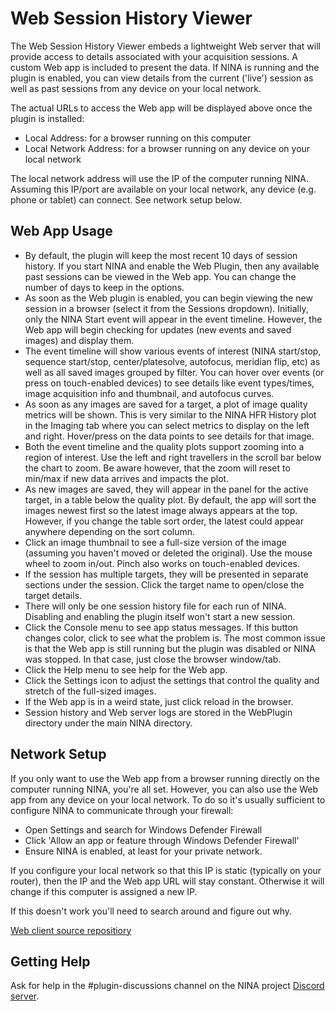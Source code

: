 # Web Session History Viewer

The Web Session History Viewer embeds a lightweight Web server that will provide access to details associated with your acquisition sessions.  A custom Web app is included to present the data.  If NINA is running and the plugin is enabled, you can view details from the current ('live') session as well as past sessions from any device on your local network.

The actual URLs to access the Web app will be displayed above once the plugin is installed:
* Local Address: for a browser running on this computer
* Local Network Address: for a browser running on any device on your local network

The local network address will use the IP of the computer running NINA.  Assuming this IP/port are available on your local network, any device (e.g. phone or tablet) can connect.  See network setup below.

## Web App Usage
* By default, the plugin will keep the most recent 10 days of session history.  If you start NINA and enable the Web Plugin, then any available past sessions can be viewed in the Web app.  You can change the number of days to keep in the options.
* As soon as the Web plugin is enabled, you can begin viewing the new session in a browser (select it from the Sessions dropdown).  Initially, only the NINA Start event will appear in the event timeline.  However, the Web app will begin checking for updates (new events and saved images) and display them.
* The event timeline will show various events of interest (NINA start/stop, sequence start/stop, center/platesolve, autofocus, meridian flip, etc) as well as all saved images grouped by filter.  You can hover over events (or press on touch-enabled devices) to see details like event types/times, image acquisition info and thumbnail, and autofocus curves.
* As soon as any images are saved for a target, a plot of image quality metrics will be shown.  This is very similar to the NINA HFR History plot in the Imaging tab where you can select metrics to display on the left and right.  Hover/press on the data points to see details for that image.
* Both the event timeline and the quality plots support zooming into a region of interest.  Use the left and right travellers in the scroll bar below the chart to zoom.  Be aware however, that the zoom will reset to min/max if new data arrives and impacts the plot.
* As new images are saved, they will appear in the panel for the active target, in a table below the quality plot.  By default, the app will sort the images newest first so the latest image always appears at the top.  However, if you change the table sort order, the latest could appear anywhere depending on the sort column.
* Click an image thumbnail to see a full-size version of the image (assuming you haven't moved or deleted the original).  Use the mouse wheel to zoom in/out.  Pinch also works on touch-enabled devices.
* If the session has multiple targets, they will be presented in separate sections under the session.  Click the target name to open/close the target details.
* There will only be one session history file for each run of NINA.  Disabling and enabling the plugin itself won't start a new session. 
* Click the Console menu to see app status messages.  If this button changes color, click to see what the problem is.  The most common issue is that the Web app is still running but the plugin was disabled or NINA was stopped.  In that case, just close the browser window/tab.
* Click the Help menu to see help for the Web app.
* Click the Settings icon to adjust the settings that control the quality and stretch of the full-sized images.
* If the Web app is in a weird state, just click reload in the browser.
* Session history and Web server logs are stored in the WebPlugin directory under the main NINA directory.

## Network Setup

If you only want to use the Web app from a browser running directly on the computer running NINA, you're all set.  However, you can also use the Web app from any device on your local network.  To do so it's usually sufficient to configure NINA to communicate through your firewall:
* Open Settings and search for Windows Defender Firewall
* Click 'Allow an app or feature through Windows Defender Firewall'
* Ensure NINA is enabled, at least for your private network.

If you configure your local network so that this IP is static (typically on your router), then the IP and the Web app URL will stay constant.  Otherwise it will change if this computer is assigned a new IP.

If this doesn't work you'll need to search around and figure out why.

[Web client source repositiory](https://github.com/tcpalmer/nina.plugin.web.client)

## Getting Help
Ask for help in the #plugin-discussions channel on the NINA project [Discord server](https://discord.com/invite/rWRbVbw).

